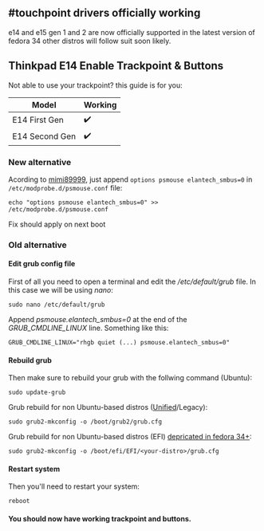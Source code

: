 ## #touchpoint drivers officially working

e14 and e15 gen 1 and 2 are now officially supported in the latest version of fedora 34 other distros will follow suit soon likely.

## Thinkpad E14 Enable Trackpoint & Buttons

Not able to use your trackpoint? this guide is for you:


| Model          | Working             |
|----------------|---------------------|
| E14 First Gen  | :heavy_check_mark:  |
| E14 Second Gen | :heavy_check_mark:  |

### New alternative

Acording to [mimi89999](https://github.com/rodmaureirac/thinkpad-e14-linux/issues/8), just append `options psmouse elantech_smbus=0` in `/etc/modprobe.d/psmouse.conf` file:

    echo "options psmouse elantech_smbus=0" >> /etc/modprobe.d/psmouse.conf
    
Fix should apply on next boot

### Old alternative
#### Edit grub config file

First of all you need to open a terminal and edit the */etc/default/grub* file. In this case we will be using *nano*:

    sudo nano /etc/default/grub

Append *psmouse.elantech_smbus=0* at the end of the *GRUB_CMDLINE_LINUX* line. Something like this:

    GRUB_CMDLINE_LINUX="rhgb quiet (...) psmouse.elantech_smbus=0"


#### Rebuild grub

Then make sure to rebuild your grub with the follwing command (Ubuntu):

    sudo update-grub

Grub rebuild for non Ubuntu-based distros ([Unified](https://fedoraproject.org/wiki/Changes/UnifyGrubConfig)/Legacy):

    sudo grub2-mkconfig -o /boot/grub2/grub.cfg

Grub rebuild for non Ubuntu-based distros (EFI) [depricated in fedora 34+](https://fedoraproject.org/wiki/Changes/UnifyGrubConfig):

    sudo grub2-mkconfig -o /boot/efi/EFI/<your-distro>/grub.cfg

#### Restart system

Then you'll need to restart your system:

    reboot

#### You should now have working trackpoint and buttons.
